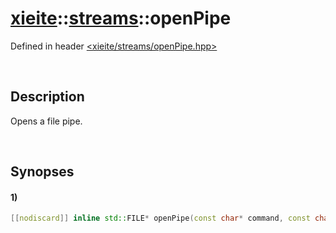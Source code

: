 # [xieite](../xieite.md)\:\:[streams](../streams.md)\:\:openPipe
Defined in header [<xieite/streams/openPipe.hpp>](../../include/xieite/streams/openPipe.hpp)

&nbsp;

## Description
Opens a file pipe.

&nbsp;

## Synopses
#### 1)
```cpp
[[nodiscard]] inline std::FILE* openPipe(const char* command, const char* mode) noexcept;
```
